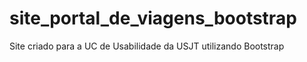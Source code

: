 # site_portal_de_viagens_bootstrap
Site criado para a UC de Usabilidade da USJT utilizando Bootstrap
